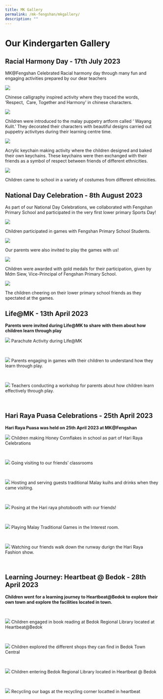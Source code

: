 ```yaml
---
title: MK Gallery
permalink: /mk-fengshan/mkgallery/
description: ""
---
```

# Our Kindergarten Gallery

##    Racial Harmony Day - 17th July 2023

   MK@Fengshan Celebrated Racial harmony day through many fun and engaging activities prepared by our dear teachers
	 
![](/images/MOE%20MK%20Files/Racial%20Harmony%20Day%2017%20July%2023/moe%20mk%20update%2029%20sept%2023%20picture%201.png)

Chinese calligraphy inspired activity where they traced the words, ‘Respect,&nbsp; Care, Together and Harmony’ in chinese characters.

![](/images/MOE%20MK%20Files/Racial%20Harmony%20Day%2017%20July%2023/moe%20mk%20update%2029%20sept%2023%20picture%202.png)

   Children were introduced to the malay puppetry artform called ‘ Wayang Kulit.’ They decorated their characters with beautiful designs carried out puppetry activityes during their learning centre time.

![](/images/MOE%20MK%20Files/Racial%20Harmony%20Day%2017%20July%2023/moe%20mk%20update%2029%20sept%2023%20picture%203.png)

Acrylic keychain making activity where the children designed and baked their own keychains. These keychains were then exchanged with their friends as a symbol of respect between friends of different ethnicities.

![](/images/MOE%20MK%20Files/Racial%20Harmony%20Day%2017%20July%2023/moe%20mk%20update%2029%20sept%2023%20picture%204.png)

Children came to school in a variety of costumes from different ethnicities.

##    National Day Celebration - 8th August 2023

As part of our National Day Celebrations, we collaborated with Fengshan Primary School and participated in the very first lower primary Sports Day!

![](/images/MOE%20MK%20Files/National%20Day%20Celeb%208%20Aug%2023/moe%20mk%20update%2029%20sept%2023%20picture%205.png)

Children participated in games with Fengshan Primary School Students.

![](/images/MOE%20MK%20Files/National%20Day%20Celeb%208%20Aug%2023/moe%20mk%20update%2029%20sept%2023%20picture%206.png)

Our parents were also invited to play the games with us!

 ![](/images/MOE%20MK%20Files/National%20Day%20Celeb%208%20Aug%2023/moe%20mk%20update%2029%20sept%2023%20picture%207.png)

Children were awarded with gold medals for their participation, given by Mdm Siew, Vice-Principal of Fengshan Primary School.

![](/images/MOE%20MK%20Files/National%20Day%20Celeb%208%20Aug%2023/moe%20mk%20update%2029%20sept%2023%20picture%208.png)

The children cheering on their lower primary school friends as they spectated at the games.


## Life@MK - 13th April 2023 

**Parents were invited during Life@MK to share with them about how children learn through play**

![](/images/MOE%20MK%20Files/Life@mk%20%20%2013th%20April%202023/mk%20pic%20001life@mk%20-%2013th%20april%202023.jpg)
Parachute Activity during Life@MK

<br>

![](/images/MOE%20MK%20Files/Life@mk%20%20%2013th%20April%202023/mk%20pic%20002%20life@mk%20-%2013th%20april%202023%20.jpg)
Parents engaging in games with their children to understand how they learn through play.


<br>

![](/images/MOE%20MK%20Files/Life@mk%20%20%2013th%20April%202023/mk%20pic%20003%20life@mk%20-%2013th%20april%202023.jpg)
Teachers conducting a workshop for parents about how children learn effectively through play. 

<br>

## Hari Raya Puasa Celebrations - 25th April 2023

**Hari Raya Puasa was held on 25th April 2023 at MK@Fengshan**


![](/images/MOE%20MK%20Files/Hari%20Raya%20Puasa%2025%20April%202023/mk%20pic%20004%20hari%20raya%20puasa%20celebrations%20-%2025th%20april%202023.jpg)
Children making Honey Cornflakes in school as part of Hari Raya Celebrations

<br>

![](/images/MOE%20MK%20Files/Hari%20Raya%20Puasa%2025%20April%202023/mk%20pic%20005%20hari%20raya%20puasa%20celebrations%20-%2025th%20april%202023.jpg)
Going visiting to our friends’ classrooms

<br>

![](/images/MOE%20MK%20Files/Hari%20Raya%20Puasa%2025%20April%202023/mk%20pic%20006%20hari%20raya%20puasa%20celebrations%20-%2025th%20april%202023.jpg)
Hosting and serving guests traditional Malay kuihs and drinks when they came visiting.

<br>

![](/images/MOE%20MK%20Files/Hari%20Raya%20Puasa%2025%20April%202023/mk%20pic%20007%20hari%20raya%20puasa%20celebrations%20-%2025th%20april%202023.jpg)
Posing at the Hari raya photobooth with our friends!

<br>

![](/images/MOE%20MK%20Files/Hari%20Raya%20Puasa%2025%20April%202023/mk%20pic%20008%20hari%20raya%20puasa%20celebrations%20-%2025th%20april%202023.jpg)
Playing Malay Traditional Games in the Interest room.

<br>

![](/images/MOE%20MK%20Files/Hari%20Raya%20Puasa%2025%20April%202023/mk%20pic%20009%20hari%20raya%20puasa%20celebrations%20-%2025th%20april%202023.jpg)
Watching our friends walk down the runway durign the Hari Raya Fashion show.

<br>

## Learning Journey: Heartbeat @ Bedok - 28th April 2023

**Children went for a learning journey to Heartbeat@Bedok to explore their own town and explore the facilities located in town.**

<br>

![](/images/MOE%20MK%20Files/Hari%20Raya%20Puasa%2025%20April%202023/mk%20pic%20010%20learning%20journey:%20heartbeat%20@%20bedok%20-%2028th%20april%202023.jpg)
Children engaged in book reading at Bedok Regional Library located at Heartbeat@Bedok

<br>

![](/images/MOE%20MK%20Files/LJ%2028%20April%202023/mk%20pic%20012%20learning%20journey:%20heartbeat%20@%20bedok%20-%2028th%20april%202023.jpg)
Children explored the different shops they can find in Bedok Town Central

<br>

![](/images/MOE%20MK%20Files/LJ%2028%20April%202023/mk%20pic%20013%20learning%20journey:%20heartbeat%20@%20bedok%20-%2028th%20april%202023.jpg)
Children entering Bedok Regional Library located in Heartbeat @ Bedok

<br>

![](/images/MOE%20MK%20Files/LJ%2028%20April%202023/mk%20pic%20014%20learning%20journey:%20heartbeat%20@%20bedok%20-%2028th%20april%202023.jpg)
Recycling our bags at the recycling corner locatted in heartbeat